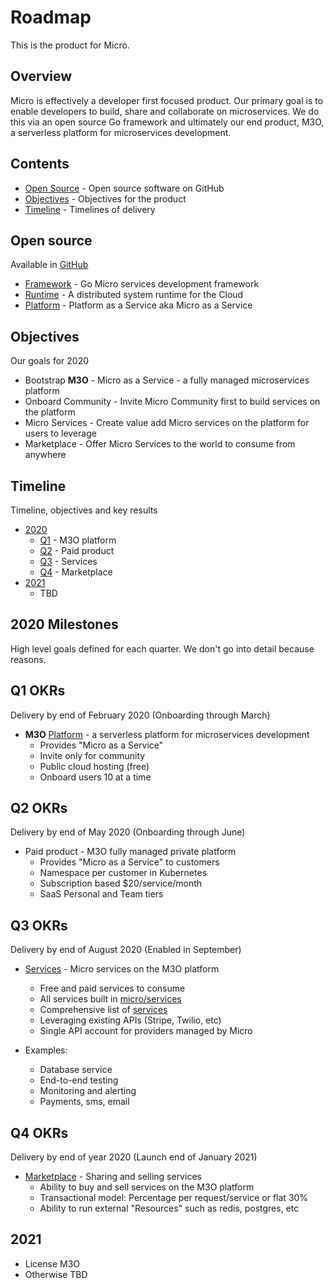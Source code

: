 # Roadmap

This is the product for Micro.

## Overview

Micro is effectively a developer first focused product. Our primary goal is to enable developers 
to build, share and collaborate on microservices. We do this via an open source Go framework 
and ultimately our end product, M3O, a serverless platform for microservices development.

## Contents

- [Open Source](#open-source) - Open source software on GitHub
- [Objectives](#objectives) - Objectives for the product
- [Timeline](#timeline) - Timelines of delivery

## Open source

Available in [GitHub](https://github.com/micro)

- [Framework](framework.md) - Go Micro services development framework
- [Runtime](runtime.md) -  A distributed system runtime for the Cloud
- [Platform](platform.md) - Platform as a Service aka Micro as a Service

## Objectives

Our goals for 2020

- Bootstrap **M3O** - Micro as a Service - a fully managed microservices platform
- Onboard Community - Invite Micro Community first to build services on the platform
- Micro Services - Create value add Micro services on the platform for users to leverage
- Marketplace - Offer Micro Services to the world to consume from anywhere

## Timeline

Timeline, objectives and key results

- [2020](#2020-milestones)
  * [Q1](#q1-delivery) - M3O platform
  * [Q2](#q2-delivery) - Paid product
  * [Q3](#q3-delivery) - Services
  * [Q4](#q4-delivery) - Marketplace
- [2021](#2021)
  * TBD

## 2020 Milestones

High level goals defined for each quarter. We don't go into detail because reasons.

## Q1 OKRs

Delivery by end of February 2020 (Onboarding through March)

- **M3O** [Platform](platform.md) - a serverless platform for microservices development
  * Provides "Micro as a Service"
  * Invite only for community
  * Public cloud hosting (free)
  * Onboard users 10 at a time

## Q2 OKRs

Delivery by end of May 2020 (Onboarding through June)

- Paid product - M3O fully managed private platform
  * Provides "Micro as a Service" to customers
  * Namespace per customer in Kubernetes
  * Subscription based $20/service/month
  * SaaS Personal and Team tiers

## Q3 OKRs

Delivery by end of August 2020 (Enabled in September)

- [Services](services.md) - Micro services on the M3O platform
  * Free and paid services to consume
  * All services built in [micro/services](https://github.com/micro/services)
  * Comprehensive list of [services](services.md)
  * Leveraging existing APIs (Stripe, Twilio, etc)
  * Single API account for providers managed by Micro

- Examples:
  * Database service
  * End-to-end testing
  * Monitoring and alerting
  * Payments, sms, email

## Q4 OKRs

Delivery by end of year 2020 (Launch end of January 2021)

- [Marketplace](marketplace.md) - Sharing and selling services
  * Ability to buy and sell services on the M3O platform
  * Transactional model: Percentage per request/service or flat 30%
  * Ability to run external "Resources" such as redis, postgres, etc

## 2021

- License M3O
- Otherwise TBD
